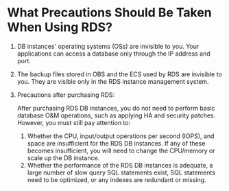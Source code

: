 # What Precautions Should Be Taken When Using RDS?<a name="rds_faq_0001"></a>

1.  DB instances' operating systems \(OSs\) are invisible to you. Your applications can access a database only through the IP address and port.
2.  The backup files stored in OBS and the ECS used by RDS are invisible to you. They are visible only in the RDS instance management system.
3.  Precautions after purchasing RDS:

    After purchasing RDS DB instances, you do not need to perform basic database O&M operations, such as applying HA and security patches. However, you must still pay attention to:

    1.  Whether the CPU, input/output operations per second \(IOPS\), and space are insufficient for the RDS DB instances. If any of these becomes insufficient, you will need to change the CPU/memory or scale up the DB instance.
    2.  Whether the performance of the RDS DB instances is adequate, a large number of slow query SQL statements exist, SQL statements need to be optimized, or any indexes are redundant or missing.


